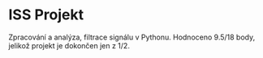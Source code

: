 # ISS Projekt

Zpracování a analýza, filtrace signálu v Pythonu. Hodnoceno 9.5/18 body, jelikož projekt je dokončen jen z 1/2.
